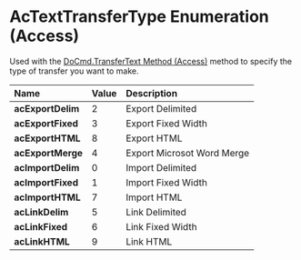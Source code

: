 
# AcTextTransferType Enumeration (Access)

Used with the [DoCmd.TransferText Method (Access)](e59f26dc-2df8-8d87-b73d-f3004eed0719.md) method to specify the type of transfer you want to make.



|**Name**|**Value**|**Description**|
|:-----|:-----|:-----|
| **acExportDelim**|2|Export Delimited|
| **acExportFixed**|3|Export Fixed Width|
| **acExportHTML**|8|Export HTML|
| **acExportMerge**|4|Export Microsot Word Merge|
| **acImportDelim**|0|Import Delimited|
| **acImportFixed**|1|Import Fixed Width|
| **acImportHTML**|7|Import HTML|
| **acLinkDelim**|5|Link Delimited|
| **acLinkFixed**|6|Link Fixed Width|
| **acLinkHTML**|9|Link HTML|
